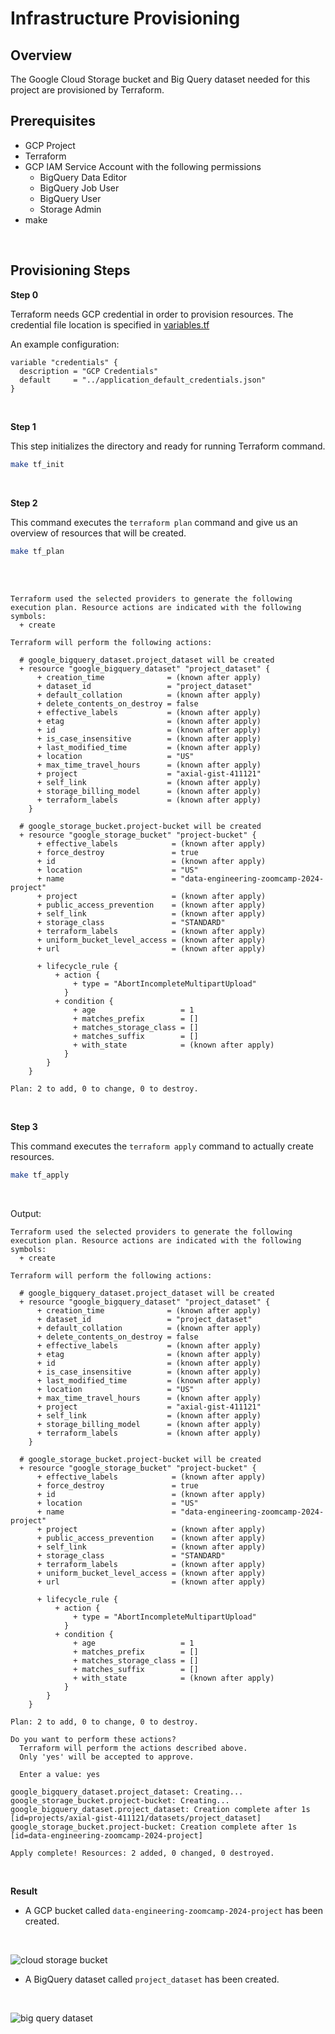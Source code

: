 # Infrastructure Provisioning

## Overview

The Google Cloud Storage bucket and Big Query dataset needed for this project are provisioned by Terraform.

## Prerequisites

- GCP Project
- Terraform
- GCP IAM Service Account with the following permissions
    - BigQuery Data Editor
    - BigQuery Job User
    - BigQuery User
    - Storage Admin
- make


<br>

## Provisioning Steps

**Step 0**

Terraform needs GCP credential in order to provision resources. The credential file location is specified in [variables.tf](../terraform/variables.tf)


An example configuration:

```
variable "credentials" {
  description = "GCP Credentials"
  default     = "../application_default_credentials.json"
}
```


<br>

**Step 1**

This step initializes the directory and ready for running Terraform command.


```bash
make tf_init
```


<br>

**Step 2**


This command executes the `terraform plan` command and give us an overview of resources that will be created.


```bash
make tf_plan
```

<br>


<br>

```text
Terraform used the selected providers to generate the following execution plan. Resource actions are indicated with the following symbols:
  + create

Terraform will perform the following actions:

  # google_bigquery_dataset.project_dataset will be created
  + resource "google_bigquery_dataset" "project_dataset" {
      + creation_time              = (known after apply)
      + dataset_id                 = "project_dataset"
      + default_collation          = (known after apply)
      + delete_contents_on_destroy = false
      + effective_labels           = (known after apply)
      + etag                       = (known after apply)
      + id                         = (known after apply)
      + is_case_insensitive        = (known after apply)
      + last_modified_time         = (known after apply)
      + location                   = "US"
      + max_time_travel_hours      = (known after apply)
      + project                    = "axial-gist-411121"
      + self_link                  = (known after apply)
      + storage_billing_model      = (known after apply)
      + terraform_labels           = (known after apply)
    }

  # google_storage_bucket.project-bucket will be created
  + resource "google_storage_bucket" "project-bucket" {
      + effective_labels            = (known after apply)
      + force_destroy               = true
      + id                          = (known after apply)
      + location                    = "US"
      + name                        = "data-engineering-zoomcamp-2024-project"
      + project                     = (known after apply)
      + public_access_prevention    = (known after apply)
      + self_link                   = (known after apply)
      + storage_class               = "STANDARD"
      + terraform_labels            = (known after apply)
      + uniform_bucket_level_access = (known after apply)
      + url                         = (known after apply)

      + lifecycle_rule {
          + action {
              + type = "AbortIncompleteMultipartUpload"
            }
          + condition {
              + age                   = 1
              + matches_prefix        = []
              + matches_storage_class = []
              + matches_suffix        = []
              + with_state            = (known after apply)
            }
        }
    }

Plan: 2 to add, 0 to change, 0 to destroy.

```




<br>

**Step 3**

This command executes the `terraform apply` command to actually create resources.


```bash
make tf_apply
```

<br>

Output:


```text
Terraform used the selected providers to generate the following execution plan. Resource actions are indicated with the following symbols:
  + create

Terraform will perform the following actions:

  # google_bigquery_dataset.project_dataset will be created
  + resource "google_bigquery_dataset" "project_dataset" {
      + creation_time              = (known after apply)
      + dataset_id                 = "project_dataset"
      + default_collation          = (known after apply)
      + delete_contents_on_destroy = false
      + effective_labels           = (known after apply)
      + etag                       = (known after apply)
      + id                         = (known after apply)
      + is_case_insensitive        = (known after apply)
      + last_modified_time         = (known after apply)
      + location                   = "US"
      + max_time_travel_hours      = (known after apply)
      + project                    = "axial-gist-411121"
      + self_link                  = (known after apply)
      + storage_billing_model      = (known after apply)
      + terraform_labels           = (known after apply)
    }

  # google_storage_bucket.project-bucket will be created
  + resource "google_storage_bucket" "project-bucket" {
      + effective_labels            = (known after apply)
      + force_destroy               = true
      + id                          = (known after apply)
      + location                    = "US"
      + name                        = "data-engineering-zoomcamp-2024-project"
      + project                     = (known after apply)
      + public_access_prevention    = (known after apply)
      + self_link                   = (known after apply)
      + storage_class               = "STANDARD"
      + terraform_labels            = (known after apply)
      + uniform_bucket_level_access = (known after apply)
      + url                         = (known after apply)

      + lifecycle_rule {
          + action {
              + type = "AbortIncompleteMultipartUpload"
            }
          + condition {
              + age                   = 1
              + matches_prefix        = []
              + matches_storage_class = []
              + matches_suffix        = []
              + with_state            = (known after apply)
            }
        }
    }

Plan: 2 to add, 0 to change, 0 to destroy.

Do you want to perform these actions?
  Terraform will perform the actions described above.
  Only 'yes' will be accepted to approve.

  Enter a value: yes

google_bigquery_dataset.project_dataset: Creating...
google_storage_bucket.project-bucket: Creating...
google_bigquery_dataset.project_dataset: Creation complete after 1s [id=projects/axial-gist-411121/datasets/project_dataset]
google_storage_bucket.project-bucket: Creation complete after 1s [id=data-engineering-zoomcamp-2024-project]

Apply complete! Resources: 2 added, 0 changed, 0 destroyed.

```


<br>

**Result**

- A GCP bucket called `data-engineering-zoomcamp-2024-project` has been created.

<br>

![cloud storage bucket](./cloud_storage.png)


- A BigQuery dataset called `project_dataset` has been created.

<br>

![big query dataset](./big_query.png)

<br>



<br>

